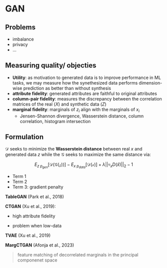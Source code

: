 # GAN

## Problems
- imbalance
- privacy
- ...
 
## Measuring quality/ objecties
- **Utility**: as motivation to generated data is to improve performance in ML tasks, we may measure how the synethesized data performs dimension-wise prediction as better than without synthesis 
- **attribute fidelity**: generated attributes are faithful to original attributes
- **column-pair fidelity**: measures the discrepancy between the correlation matrices of the real ($X$) and synthetic data ($Z$)
- **marginal fidelity**: marginals of $z_i$ align with the marginals of $x_i$
  - Jensen-Shannon divergence, Wasserstein distance, column correlation, histogram intersection

    
## Formulation 

$\mathcal D$ seeks to minimize 
the **Wasserstein distance** between real $x$ and generated data $z$ while the $\mathcal G$ seeks to maximize the same distance via:

$$E_{z ~ p_{gen}}[ \mathcal{D}(\mathcal{G(z)}) ] - E_{x ~ p_{data}}[ \mathcal{D(x)} ] +\lambda || \triangledown_x D(\hat{x}) ||_2 - 1 $$

- Term 1
- Term 2
- Term 3: gradient penalty

**TableGAN** (Park et al., 2018)

**CTGAN** (Xu et al., 2019): 
+ high attribute fidelity 
- problem when low-data

**TVAE** (Xu et al., 2019) 

**MargCTGAN** (Afonja et al., 2023)
> feature matching of decorrelated marginals in the principal componenet space
